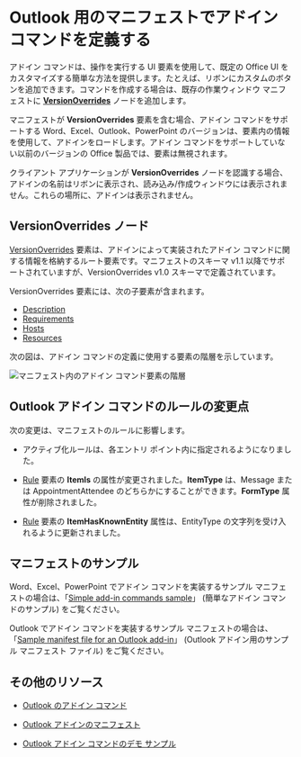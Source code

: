 # <a name="define-add-in-commands-in-your-manifest"></a>Outlook 用のマニフェストでアドイン コマンドを定義する

アドイン コマンドは、操作を実行する UI 要素を使用して、既定の Office UI をカスタマイズする簡単な方法を提供します。たとえば、リボンにカスタムのボタンを追加できます。コマンドを作成する場合は、既存の作業ウィンドウ マニフェストに **[VersionOverrides](../../../reference/manifest/versionoverrides.md)** ノードを追加します。 

マニフェストが **VersionOverrides** 要素を含む場合、アドイン コマンドをサポートする Word、Excel、Outlook、PowerPoint のバージョンは、要素内の情報を使用して、アドインをロードします。アドイン コマンドをサポートしていない以前のバージョンの Office 製品では、要素は無視されます。

クライアント アプリケーションが **VersionOverrides** ノードを認識する場合、アドインの名前はリボンに表示され、読み込み/作成ウィンドウには表示されません。これらの場所に、アドインは表示されません。
 

## <a name="versionoverrides-node"></a>VersionOverrides ノード

[VersionOverrides](../../../reference/manifest/versionoverrides.md) 要素は、アドインによって実装されたアドイン コマンドに関する情報を格納するルート要素です。マニフェストのスキーマ v1.1 以降でサポートされていますが、VersionOverrides v1.0 スキーマで定義されています。 

VersionOverrides 要素には、次の子要素が含まれます。

- [Description](../../../reference/manifest/description.md)
- [Requirements](../../../reference/manifest/requirements.md)
- [Hosts](../../../reference/manifest/hosts.md)
- [Resources](../../../reference/manifest/resources.md)

次の図は、アドイン コマンドの定義に使用する要素の階層を示しています。 

![マニフェスト内のアドイン コマンド要素の階層](../../images/080da303-51c4-4882-b74a-7ba11517c0ad.png)

## <a name="rule-changes-for-outlook-add-in-commands"></a>Outlook アドイン コマンドのルールの変更点

次の変更は、マニフェストのルールに影響します。

- アクティブ化ルールは、各エントリ ポイント内に指定されるようになりました。
    
- [Rule](../../../reference/manifest/rule.md) 要素の **ItemIs** の属性が変更されました。**ItemType** は、Message または AppointmentAttendee のどちらかにすることができます。**FormType** 属性が削除されました。
    
- [Rule](../../../reference/manifest/rule.md) 要素の **ItemHasKnownEntity** 属性は、EntityType の文字列を受け入れるように更新されました。
    

## <a name="sample-manifests"></a>マニフェストのサンプル

Word、Excel、PowerPoint でアドイン コマンドを実装するサンプル マニフェストの場合は、「[Simple add-in commands sample](https://github.com/OfficeDev/Office-Add-in-Commands-Samples/tree/master/Simple)」 (簡単なアドイン コマンドのサンプル) をご覧ください。

Outlook でアドイン コマンドを実装するサンプル マニフェストの場合は、「[Sample manifest file for an Outlook add-in](https://gist.github.com/mlafleur/95b7ac030bb7a7ae742527e85a36b095)」 (Outlook アドイン用のサンプル マニフェスト ファイル) をご覧ください。


## <a name="additional-resources"></a>その他のリソース


- [Outlook のアドイン コマンド](../../outlook/add-in-commands-for-outlook.md)
    
- [Outlook アドインのマニフェスト](../../outlook/manifests/manifests.md)
    
- [Outlook アドイン コマンドのデモ サンプル](https://github.com/jasonjoh/command-demo)
